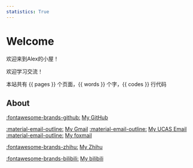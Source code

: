 ```yaml
---
statistics: True
---
```


# Welcome

欢迎来到Alex的小屋！

欢迎学习交流！

本站共有 {{ pages }} 个页面，{{ words }} 个字，{{ codes }} 行代码
## About

[:fontawesome-brands-github:](https://github.com/AlexTYJ) [My GitHub](https://github.com/AlexTYJ)

[:material-email-outline:](mailto:alextuyujie@gmail.com) [My Gmail](mailto:alextuyujie@gmail.com)  [:material-email-outline:](mailto:tuyujie22@mails.ucas.ac.cn) [My UCAS Email](mailto:tuyujie22@mails.ucas.ac.cn)  [:material-email-outline:](mailto:alextuyujie@foxmail.com) [My foxmail](mailto:alextuyujie@foxmail.com)

[:fontawesome-brands-zhihu:](https://www.zhihu.com/people/alextyj) [My Zhihu](https://www.zhihu.com/people/alextyj)

[:fontawesome-brands-bilibili:](https://space.bilibili.com/400146621) [My bilibili](https://space.bilibili.com/400146621)

